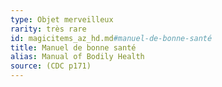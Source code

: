```yaml
---
type: Objet merveilleux
rarity: très rare
id: magicitems_az_hd.md#manuel-de-bonne-santé
title: Manuel de bonne santé
alias: Manual of Bodily Health
source: (CDC p171)
---
```


